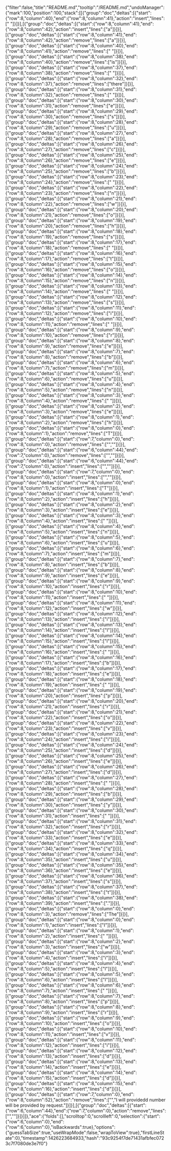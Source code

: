{"filter":false,"title":"README.md","tooltip":"/README.md","undoManager":{"mark":100,"position":100,"stack":[[{"group":"doc","deltas":[{"start":{"row":8,"column":40},"end":{"row":8,"column":41},"action":"insert","lines":[" "]}]}],[{"group":"doc","deltas":[{"start":{"row":8,"column":41},"end":{"row":8,"column":42},"action":"insert","lines":["a"]}]}],[{"group":"doc","deltas":[{"start":{"row":8,"column":41},"end":{"row":8,"column":42},"action":"remove","lines":["a"]}]}],[{"group":"doc","deltas":[{"start":{"row":8,"column":40},"end":{"row":8,"column":41},"action":"remove","lines":[" "]}]}],[{"group":"doc","deltas":[{"start":{"row":8,"column":38},"end":{"row":8,"column":40},"action":"remove","lines":["is"]}]}],[{"group":"doc","deltas":[{"start":{"row":8,"column":37},"end":{"row":8,"column":38},"action":"remove","lines":[" "]}]}],[{"group":"doc","deltas":[{"start":{"row":8,"column":32},"end":{"row":8,"column":37},"action":"remove","lines":["there"]}]}],[{"group":"doc","deltas":[{"start":{"row":8,"column":31},"end":{"row":8,"column":32},"action":"remove","lines":[" "]}]}],[{"group":"doc","deltas":[{"start":{"row":8,"column":30},"end":{"row":8,"column":31},"action":"remove","lines":["e"]}]}],[{"group":"doc","deltas":[{"start":{"row":8,"column":29},"end":{"row":8,"column":30},"action":"remove","lines":["s"]}]}],[{"group":"doc","deltas":[{"start":{"row":8,"column":28},"end":{"row":8,"column":29},"action":"remove","lines":["u"]}]}],[{"group":"doc","deltas":[{"start":{"row":8,"column":27},"end":{"row":8,"column":28},"action":"remove","lines":["a"]}]}],[{"group":"doc","deltas":[{"start":{"row":8,"column":26},"end":{"row":8,"column":27},"action":"remove","lines":["c"]}]}],[{"group":"doc","deltas":[{"start":{"row":8,"column":25},"end":{"row":8,"column":26},"action":"remove","lines":["e"]}]}],[{"group":"doc","deltas":[{"start":{"row":8,"column":24},"end":{"row":8,"column":25},"action":"remove","lines":["b"]}]}],[{"group":"doc","deltas":[{"start":{"row":8,"column":23},"end":{"row":8,"column":24},"action":"remove","lines":[" "]}]}],[{"group":"doc","deltas":[{"start":{"row":8,"column":22},"end":{"row":8,"column":23},"action":"remove","lines":["n"]}]}],[{"group":"doc","deltas":[{"start":{"row":8,"column":21},"end":{"row":8,"column":22},"action":"remove","lines":["w"]}]}],[{"group":"doc","deltas":[{"start":{"row":8,"column":20},"end":{"row":8,"column":21},"action":"remove","lines":["o"]}]}],[{"group":"doc","deltas":[{"start":{"row":8,"column":19},"end":{"row":8,"column":20},"action":"remove","lines":["h"]}]}],[{"group":"doc","deltas":[{"start":{"row":8,"column":18},"end":{"row":8,"column":19},"action":"remove","lines":["s"]}]}],[{"group":"doc","deltas":[{"start":{"row":8,"column":17},"end":{"row":8,"column":18},"action":"remove","lines":[" "]}]}],[{"group":"doc","deltas":[{"start":{"row":8,"column":16},"end":{"row":8,"column":17},"action":"remove","lines":["t"]}]}],[{"group":"doc","deltas":[{"start":{"row":8,"column":15},"end":{"row":8,"column":16},"action":"remove","lines":["o"]}]}],[{"group":"doc","deltas":[{"start":{"row":8,"column":14},"end":{"row":8,"column":15},"action":"remove","lines":["n"]}]}],[{"group":"doc","deltas":[{"start":{"row":8,"column":13},"end":{"row":8,"column":14},"action":"remove","lines":[" "]}]}],[{"group":"doc","deltas":[{"start":{"row":8,"column":12},"end":{"row":8,"column":13},"action":"remove","lines":["s"]}]}],[{"group":"doc","deltas":[{"start":{"row":8,"column":11},"end":{"row":8,"column":12},"action":"remove","lines":["i"]}]}],[{"group":"doc","deltas":[{"start":{"row":8,"column":10},"end":{"row":8,"column":11},"action":"remove","lines":[" "]}]}],[{"group":"doc","deltas":[{"start":{"row":8,"column":9},"end":{"row":8,"column":10},"action":"remove","lines":["r"]}]}],[{"group":"doc","deltas":[{"start":{"row":8,"column":8},"end":{"row":8,"column":9},"action":"remove","lines":["e"]}]}],[{"group":"doc","deltas":[{"start":{"row":8,"column":7},"end":{"row":8,"column":8},"action":"remove","lines":["b"]}]}],[{"group":"doc","deltas":[{"start":{"row":8,"column":6},"end":{"row":8,"column":7},"action":"remove","lines":["m"]}]}],[{"group":"doc","deltas":[{"start":{"row":8,"column":5},"end":{"row":8,"column":6},"action":"remove","lines":["u"]}]}],[{"group":"doc","deltas":[{"start":{"row":8,"column":4},"end":{"row":8,"column":5},"action":"remove","lines":["n"]}]}],[{"group":"doc","deltas":[{"start":{"row":8,"column":3},"end":{"row":8,"column":4},"action":"remove","lines":[" "]}]}],[{"group":"doc","deltas":[{"start":{"row":8,"column":2},"end":{"row":8,"column":3},"action":"remove","lines":["e"]}]}],[{"group":"doc","deltas":[{"start":{"row":8,"column":1},"end":{"row":8,"column":2},"action":"remove","lines":["h"]}]}],[{"group":"doc","deltas":[{"start":{"row":8,"column":0},"end":{"row":8,"column":1},"action":"remove","lines":["T"]}]}],[{"group":"doc","deltas":[{"start":{"row":7,"column":0},"end":{"row":8,"column":0},"action":"remove","lines":["",""]}]}],[{"group":"doc","deltas":[{"start":{"row":6,"column":44},"end":{"row":7,"column":0},"action":"remove","lines":["",""]}]}],[{"group":"doc","deltas":[{"start":{"row":6,"column":44},"end":{"row":7,"column":0},"action":"insert","lines":["",""]}]}],[{"group":"doc","deltas":[{"start":{"row":7,"column":0},"end":{"row":8,"column":0},"action":"insert","lines":["",""]}]}],[{"group":"doc","deltas":[{"start":{"row":8,"column":0},"end":{"row":8,"column":1},"action":"insert","lines":["T"]}]}],[{"group":"doc","deltas":[{"start":{"row":8,"column":1},"end":{"row":8,"column":2},"action":"insert","lines":["h"]}]}],[{"group":"doc","deltas":[{"start":{"row":8,"column":2},"end":{"row":8,"column":3},"action":"insert","lines":["e"]}]}],[{"group":"doc","deltas":[{"start":{"row":8,"column":3},"end":{"row":8,"column":4},"action":"insert","lines":[" "]}]}],[{"group":"doc","deltas":[{"start":{"row":8,"column":4},"end":{"row":8,"column":5},"action":"insert","lines":["n"]}]}],[{"group":"doc","deltas":[{"start":{"row":8,"column":5},"end":{"row":8,"column":6},"action":"insert","lines":["u"]}]}],[{"group":"doc","deltas":[{"start":{"row":8,"column":6},"end":{"row":8,"column":7},"action":"insert","lines":["m"]}]}],[{"group":"doc","deltas":[{"start":{"row":8,"column":7},"end":{"row":8,"column":8},"action":"insert","lines":["b"]}]}],[{"group":"doc","deltas":[{"start":{"row":8,"column":8},"end":{"row":8,"column":9},"action":"insert","lines":["e"]}]}],[{"group":"doc","deltas":[{"start":{"row":8,"column":9},"end":{"row":8,"column":10},"action":"insert","lines":["r"]}]}],[{"group":"doc","deltas":[{"start":{"row":8,"column":10},"end":{"row":8,"column":11},"action":"insert","lines":[" "]}]}],[{"group":"doc","deltas":[{"start":{"row":8,"column":11},"end":{"row":8,"column":12},"action":"insert","lines":["w"]}]}],[{"group":"doc","deltas":[{"start":{"row":8,"column":12},"end":{"row":8,"column":13},"action":"insert","lines":["i"]}]}],[{"group":"doc","deltas":[{"start":{"row":8,"column":13},"end":{"row":8,"column":14},"action":"insert","lines":["l"]}]}],[{"group":"doc","deltas":[{"start":{"row":8,"column":14},"end":{"row":8,"column":15},"action":"insert","lines":["l"]}]}],[{"group":"doc","deltas":[{"start":{"row":8,"column":15},"end":{"row":8,"column":16},"action":"insert","lines":[" "]}]}],[{"group":"doc","deltas":[{"start":{"row":8,"column":16},"end":{"row":8,"column":17},"action":"insert","lines":["b"]}]}],[{"group":"doc","deltas":[{"start":{"row":8,"column":17},"end":{"row":8,"column":18},"action":"insert","lines":["e"]}]}],[{"group":"doc","deltas":[{"start":{"row":8,"column":18},"end":{"row":8,"column":19},"action":"insert","lines":[" "]}]}],[{"group":"doc","deltas":[{"start":{"row":8,"column":19},"end":{"row":8,"column":20},"action":"insert","lines":["p"]}]}],[{"group":"doc","deltas":[{"start":{"row":8,"column":20},"end":{"row":8,"column":21},"action":"insert","lines":["r"]}]}],[{"group":"doc","deltas":[{"start":{"row":8,"column":21},"end":{"row":8,"column":22},"action":"insert","lines":["o"]}]}],[{"group":"doc","deltas":[{"start":{"row":8,"column":22},"end":{"row":8,"column":23},"action":"insert","lines":["v"]}]}],[{"group":"doc","deltas":[{"start":{"row":8,"column":23},"end":{"row":8,"column":24},"action":"insert","lines":["i"]}]}],[{"group":"doc","deltas":[{"start":{"row":8,"column":24},"end":{"row":8,"column":25},"action":"insert","lines":["d"]}]}],[{"group":"doc","deltas":[{"start":{"row":8,"column":25},"end":{"row":8,"column":26},"action":"insert","lines":["e"]}]}],[{"group":"doc","deltas":[{"start":{"row":8,"column":26},"end":{"row":8,"column":27},"action":"insert","lines":["d"]}]}],[{"group":"doc","deltas":[{"start":{"row":8,"column":27},"end":{"row":8,"column":28},"action":"insert","lines":[" "]}]}],[{"group":"doc","deltas":[{"start":{"row":8,"column":28},"end":{"row":8,"column":29},"action":"insert","lines":["b"]}]}],[{"group":"doc","deltas":[{"start":{"row":8,"column":29},"end":{"row":8,"column":30},"action":"insert","lines":["y"]}]}],[{"group":"doc","deltas":[{"start":{"row":8,"column":30},"end":{"row":8,"column":31},"action":"insert","lines":[" "]}]}],[{"group":"doc","deltas":[{"start":{"row":8,"column":31},"end":{"row":8,"column":32},"action":"insert","lines":["r"]}]}],[{"group":"doc","deltas":[{"start":{"row":8,"column":32},"end":{"row":8,"column":33},"action":"insert","lines":["e"]}]}],[{"group":"doc","deltas":[{"start":{"row":8,"column":33},"end":{"row":8,"column":34},"action":"insert","lines":["q"]}]}],[{"group":"doc","deltas":[{"start":{"row":8,"column":34},"end":{"row":8,"column":35},"action":"insert","lines":["u"]}]}],[{"group":"doc","deltas":[{"start":{"row":8,"column":35},"end":{"row":8,"column":36},"action":"insert","lines":["e"]}]}],[{"group":"doc","deltas":[{"start":{"row":8,"column":36},"end":{"row":8,"column":37},"action":"insert","lines":["s"]}]}],[{"group":"doc","deltas":[{"start":{"row":8,"column":37},"end":{"row":8,"column":38},"action":"insert","lines":["t"]}]}],[{"group":"doc","deltas":[{"start":{"row":8,"column":38},"end":{"row":8,"column":39},"action":"insert","lines":["."]}]}],[{"group":"doc","deltas":[{"start":{"row":8,"column":0},"end":{"row":8,"column":3},"action":"remove","lines":["The"]}]}],[{"group":"doc","deltas":[{"start":{"row":8,"column":0},"end":{"row":8,"column":1},"action":"insert","lines":["I"]}]}],[{"group":"doc","deltas":[{"start":{"row":8,"column":1},"end":{"row":8,"column":2},"action":"insert","lines":[" "]}]}],[{"group":"doc","deltas":[{"start":{"row":8,"column":2},"end":{"row":8,"column":3},"action":"insert","lines":["w"]}]}],[{"group":"doc","deltas":[{"start":{"row":8,"column":3},"end":{"row":8,"column":4},"action":"insert","lines":["i"]}]}],[{"group":"doc","deltas":[{"start":{"row":8,"column":4},"end":{"row":8,"column":5},"action":"insert","lines":["l"]}]}],[{"group":"doc","deltas":[{"start":{"row":8,"column":5},"end":{"row":8,"column":6},"action":"insert","lines":["l"]}]}],[{"group":"doc","deltas":[{"start":{"row":8,"column":6},"end":{"row":8,"column":7},"action":"insert","lines":[" "]}]}],[{"group":"doc","deltas":[{"start":{"row":8,"column":7},"end":{"row":8,"column":8},"action":"insert","lines":["p"]}]}],[{"group":"doc","deltas":[{"start":{"row":8,"column":8},"end":{"row":8,"column":9},"action":"insert","lines":["r"]}]}],[{"group":"doc","deltas":[{"start":{"row":8,"column":9},"end":{"row":8,"column":10},"action":"insert","lines":["o"]}]}],[{"group":"doc","deltas":[{"start":{"row":8,"column":10},"end":{"row":8,"column":11},"action":"insert","lines":["v"]}]}],[{"group":"doc","deltas":[{"start":{"row":8,"column":11},"end":{"row":8,"column":12},"action":"insert","lines":["i"]}]}],[{"group":"doc","deltas":[{"start":{"row":8,"column":12},"end":{"row":8,"column":13},"action":"insert","lines":["d"]}]}],[{"group":"doc","deltas":[{"start":{"row":8,"column":13},"end":{"row":8,"column":14},"action":"insert","lines":["e"]}]}],[{"group":"doc","deltas":[{"start":{"row":8,"column":14},"end":{"row":8,"column":15},"action":"insert","lines":["d"]}]}],[{"group":"doc","deltas":[{"start":{"row":8,"column":15},"end":{"row":8,"column":16},"action":"insert","lines":["d"]}]}],[{"group":"doc","deltas":[{"start":{"row":7,"column":0},"end":{"row":8,"column":52},"action":"remove","lines":["","I will providedd number will be provided by request."]}]}],[{"group":"doc","deltas":[{"start":{"row":6,"column":44},"end":{"row":7,"column":0},"action":"remove","lines":["",""]}]}]]},"ace":{"folds":[],"scrolltop":0,"scrollleft":0,"selection":{"start":{"row":6,"column":0},"end":{"row":6,"column":0},"isBackwards":true},"options":{"guessTabSize":true,"useWrapMode":false,"wrapToView":true},"firstLineState":0},"timestamp":1426223684933,"hash":"93c9254f7de71431afbfec0723c7f7080de3e7f0"}
